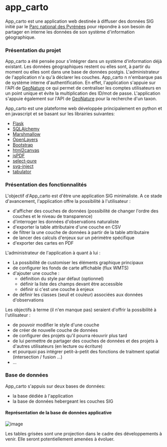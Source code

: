 # app_carto
App_carto est une application web destinée à diffuser des données SIG initié par le [Parc national des Pyrénées](http://www.pyrenees-parcnational.fr) pour répondre à son besoin de partager en interne les données de son système d'information géographique.

### Présentation du projet
App_carto a été pensée pour s'intégrer dans un système d'information déjà existant. Les données géographiques restent ou elles sont, à partir du moment ou elles sont dans une base de données postgis. L'administrateur de l'application n'a qu'à déclarer les couches.
App_carto n n'embarque pas de système interne d'authentification. En effet, l'application s'appuie sur l'API de [GeoNature](https://github.com/PnX-SI/GeoNature) ce qui permet de centraliser les comptes utilisateurs en un point unique et évite la multiplication des ID/mot de passe.
L'application s'appuie également sur l'API de [GeoNature](https://github.com/PnX-SI/GeoNature) pour la recherche d'un taxon.

App_carto est une plateforme web développée principalement en python et en javascript et se basant sur les librairies suivantes:
- [Flask](https://flask.palletsprojects.com/en/2.0.x/)
- [SQLAlchemy](https://www.sqlalchemy.org/)
- [Marshmallow](https://marshmallow.readthedocs.io/en/stable/)
- [OpenLayers](https://openlayers.org/)
- [Bootstrap](https://getbootstrap.com/)
- [html2canvas](https://github.com/niklasvh/html2canvas)
- [jsPDF](https://artskydj.github.io/jsPDF/docs/index.html)
- [select-pure](https://www.cssscript.com/multi-select-autocomplete-selectpure/)
- [svg-inject](https://github.com/iconfu/svg-inject)
- [tabulator](http://tabulator.info/)

### Présentation des fonctionnalités
L'objectif d'App_carto est d'être une application SIG minimaliste.
A ce stade d'avancement, l'application offre la possibilité à l'utilisateur :
- d'afficher des couches de données (possibilité de changer l'ordre des couches et le niveau de transparence)
- d'interroger les données d'observations naturaliste
- d'exporter la table attributaire d'une couche en CSV
- de filtrer la une couche de données à partir de la table attributaire
- de lancer des calculs d'enjeux sur un périmètre spécifique
- d'exporter des cartes en PDF

L'administrateur de l'application à quant à lui :
- La possibilité de customiser les éléments graphique principaux
- de configurer les fonds de carte affichable (flux WMTS)
- d'ajouter une couche :
  - définition du style par défaut (optionnel)
  - définir la liste des champs devant être accessible
  - définir si c'est une couche à enjeux
- de définir les classes (seuil et couleur) associées aux données d'observations
  
Les objectifs à terme (il n'en manque pas) seraient d'offrir la possibilité à l'utilisateur :
- de pouvoir modifier le style d'une couche
- de créer de nouvelle couche de données
- de configurer des projets qu'il pourra réouvrir plus tard
- de lui permettre de partager des couches de données et des projets à d'autres utilisateurs (en lecture ou écriture)
- et pourquoi pas intégrer petit-à-petit des fonctions de traitment spatial (intersection / fusion ...)
- ...

### Base de données
App_carto s'appuis sur deux bases de données:
- la base dédiée à l'application
- la base de données hebergeant les couches SIG

#### Représentation de la base de données applicative

![image](https://user-images.githubusercontent.com/85548796/134531163-7d3bdcf1-7ee5-43ce-be2f-9c8a043f6f93.png)

Les tables grisées sont une projection dans le cadre des développements à venir. Elle seront potentiellement amenées à évoluer.
